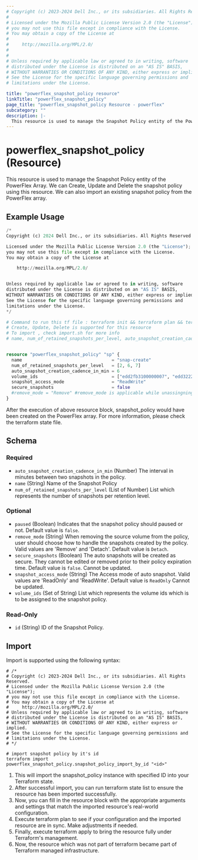 ```yaml
---
# Copyright (c) 2023-2024 Dell Inc., or its subsidiaries. All Rights Reserved.
# 
# Licensed under the Mozilla Public License Version 2.0 (the "License");
# you may not use this file except in compliance with the License.
# You may obtain a copy of the License at
# 
#     http://mozilla.org/MPL/2.0/
# 
# 
# Unless required by applicable law or agreed to in writing, software
# distributed under the License is distributed on an "AS IS" BASIS,
# WITHOUT WARRANTIES OR CONDITIONS OF ANY KIND, either express or implied.
# See the License for the specific language governing permissions and
# limitations under the License.

title: "powerflex_snapshot_policy resource"
linkTitle: "powerflex_snapshot_policy"
page_title: "powerflex_snapshot_policy Resource - powerflex"
subcategory: ""
description: |-
  This resource is used to manage the Snapshot Policy entity of the PowerFlex Array. We can Create, Update and Delete the snapshot policy using this resource. We can also import an existing snapshot policy from the PowerFlex array.
---
```


# powerflex_snapshot_policy (Resource)

This resource is used to manage the Snapshot Policy entity of the PowerFlex Array. We can Create, Update and Delete the snapshot policy using this resource. We can also import an existing snapshot policy from the PowerFlex array.

## Example Usage

```terraform
/*
Copyright (c) 2024 Dell Inc., or its subsidiaries. All Rights Reserved.

Licensed under the Mozilla Public License Version 2.0 (the "License");
you may not use this file except in compliance with the License.
You may obtain a copy of the License at

    http://mozilla.org/MPL/2.0/


Unless required by applicable law or agreed to in writing, software
distributed under the License is distributed on an "AS IS" BASIS,
WITHOUT WARRANTIES OR CONDITIONS OF ANY KIND, either express or implied.
See the License for the specific language governing permissions and
limitations under the License.
*/

# Command to run this tf file : terraform init && terraform plan && terraform apply
# Create, Update, Delete is supported for this resource
# To import , check import.sh for more info
# name, num_of_retained_snapshots_per_level, auto_snapshot_creation_cadence_in_min is the required parameter to create or update 


resource "powerflex_snapshot_policy" "sp" {
  name                                  = "snap-create"
  num_of_retained_snapshots_per_level   = [2, 6, 7]
  auto_snapshot_creation_cadence_in_min = 6
  volume_ids                            = ["edd2fb3100000007", "edd322270000000a"] # assigning or unassigning volumes to snapshot policy
  snapshot_access_mode                  = "ReadWrite"                              # Cannot be updated after creation. It only supports two values : ReadOnly / ReadWrite
  secure_snapshots                      = false                                    # Cannot be updated after creation
  #remove_mode = "Remove" #remove_mode is applicable while unassingning the volumes from the snapshot policy. It only supports two values : Remove / Detach
}
```

After the execution of above resource block, snapshot_policy would have been created on the PowerFlex array. For more information, please check the terraform state file.

<!-- schema generated by tfplugindocs -->
## Schema

### Required

- `auto_snapshot_creation_cadence_in_min` (Number) The interval in minutes between two snapshots in the policy.
- `name` (String) Name of the Snapshot Policy
- `num_of_retained_snapshots_per_level` (List of Number) List which represents the number of snapshots per retention level.

### Optional

- `paused` (Boolean) Indicates that the snapshot policy should paused or not. Default value is `false`.
- `remove_mode` (String) When removing the source volume from the policy, user should choose how to handle the snapshots created by the policy. Valid values are 'Remove' and 'Detach'. Default value is `Detach`.
- `secure_snapshots` (Boolean) The auto snapshots will be created as secure. They cannot be edited or removed prior to their policy expiration time. Default value is `false`. Cannot be updated.
- `snapshot_access_mode` (String) The Access mode of auto snapshot. Valid values are 'ReadOnly' and 'ReadWrite'. Default value is `ReadOnly` Cannot be updated.
- `volume_ids` (Set of String) List which represents the volume ids which is to be assigned to the snapshot policy.

### Read-Only

- `id` (String) ID of the Snapshot Policy.

## Import

Import is supported using the following syntax:

```shell
# /*
# Copyright (c) 2023-2024 Dell Inc., or its subsidiaries. All Rights Reserved.
# Licensed under the Mozilla Public License Version 2.0 (the "License");
# you may not use this file except in compliance with the License.
# You may obtain a copy of the License at
#     http://mozilla.org/MPL/2.0/
# Unless required by applicable law or agreed to in writing, software
# distributed under the License is distributed on an "AS IS" BASIS,
# WITHOUT WARRANTIES OR CONDITIONS OF ANY KIND, either express or implied.
# See the License for the specific language governing permissions and
# limitations under the License.
# */

# import snapshot policy by it's id
terraform import powerflex_snapshot_policy.snapshot_policy_import_by_id "<id>"
```

1. This will import the snapshot_policy instance with specified ID into your Terraform state.
2. After successful import, you can run terraform state list to ensure the resource has been imported successfully.
3. Now, you can fill in the resource block with the appropriate arguments and settings that match the imported resource's real-world configuration.
4. Execute terraform plan to see if your configuration and the imported resource are in sync. Make adjustments if needed.
5. Finally, execute terraform apply to bring the resource fully under Terraform's management.
6. Now, the resource which was not part of terraform became part of Terraform managed infrastructure.